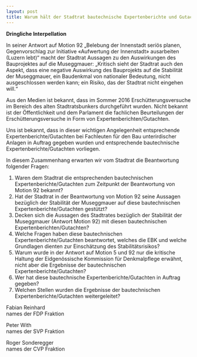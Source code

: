 ```yaml
---
layout: post
title: Warum hält der Stadtrat bautechnische Expertenberichte und Gutachten zur Stabilität der Museggmauer unter Verschluss?
---
```


**Dringliche Interpellation**

In seiner Antwort auf Motion 92 „Belebung der Innenstadt seriös planen, Gegenvorschlag zur Initiative «Aufwertung der Innenstadt» ausarbeiten (Luzern lebt)“ macht der Stadtrat Aussagen zu den Auswirkungen des Bauprojektes auf die Museggmauer: „Kritisch sieht der Stadtrat auch den Aspekt, dass eine negative Auswirkung des Bauprojekts auf die Stabilität der Museggmauer, ein Baudenkmal von nationaler Bedeutung, nicht ausgeschlossen werden kann; ein Risiko, das der Stadtrat nicht eingehen will.“

Aus den Medien ist bekannt, dass im Sommer 2016 Erschütterungsversuche im Bereich des alten Stadtratsbunkers durchgeführt wurden. Nicht bekannt ist der Öffentlichkeit und dem Parlament die  fachlichen Beurteilungen der Erschütterungsversuche in Form  von Expertenberichten/Gutachten.

Uns ist bekannt, dass in dieser wichtigen Angelegenheit  entsprechende Expertenberichte/Gutachten bei Fachleuten für den Bau unterirdischer Anlagen in Auftrag gegeben wurden und  entsprechende bautechnische Expertenberichte/Gutachten vorliegen.

In diesem Zusammenhang erwarten wir vom Stadtrat die Beantwortung folgender Fragen:

1.	Waren dem Stadtrat die entsprechenden bautechnischen Expertenberichte/Gutachten zum Zeitpunkt der Beantwortung von Motion 92 bekannt?
2.	Hat der Stadtrat in der Beantwortung von Motion 92 seine Aussagen bezüglich der Stabilität der Museggmauer auf diese bautechnischen Expertenberichte/Gutachten gestützt?
3.	Decken sich die Aussagen des Stadtrates bezüglich der Stabilität der Museggmauer (Antwort Motion 92) mit diesen  bautechnischen Expertenberichten/Gutachten?
4.	Welche Fragen haben diese bautechnischen Expertenberichte/Gutachten beantwortet, welches die EBK und welche Grundlagen dienten zur Einschätzung des Stabilitätsrisikos?
5.	Warum wurde in der Antwort auf Motion 5 und 92 nur die kritische Haltung der Eidgenössische Kommission für Denkmalpflege erwähnt, nicht aber die  Ergebnisse der bautechnischen Expertenberichte/Gutachten?
6.	Wer hat diese bautechnische Expertenberichte/Gutachten in Auftrag gegeben?
7.	Welchen Stellen wurden die Ergebnisse der bautechnischen Expertenberichte/Gutachten weitergeleitet?

Fabian Reinhard  
names der FDP Fraktion

Peter With  
names der SVP Fraktion

Roger Sonderegger  
names der CVP Fraktion